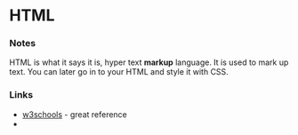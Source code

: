 # HTML

### Notes

HTML is what it says it is, hyper text **markup** language. It is used to mark up text. You can later go in to your HTML and style it with CSS.

### Links

* [w3schools](https://www.w3schools.com/html/) - great reference
*
